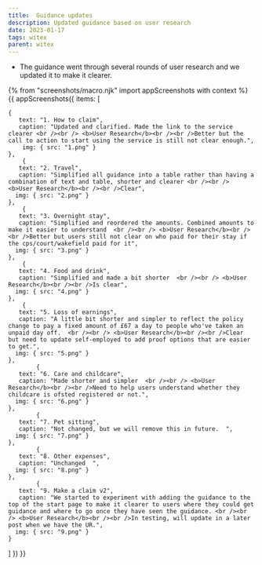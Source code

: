 ```yaml
---
title:  Guidance updates
description: Updated guidance based on user research
date: 2023-01-17
tags: witex
parent: witex
---
```


* The guidance went through several rounds of user research and we updated it to make it clearer.


<!-- ## User needs

<b>As a prosecuter </b>
I need to find a case<br />

<b>As a prosecuter </b>
I need to do the thing<br /> -->



{% from "screenshots/macro.njk" import appScreenshots with context %}
{{ appScreenshots({
  items: [

    {
       text: "1. How to claim",
       caption: "Updated and clarified. Made the link to the service clearer <br /><br /> <b>User Research</b><br /><br />Better but the call to action to start using the service is still not clear enough.",
        img: { src: "1.png" }
    },
        {
       text: "2. Travel",
       caption: "Simplified all guidance into a table rather than having a combination of text and table, shorter and clearer <br /><br /> <b>User Research</b><br /><br />Clear",
      img: { src: "2.png" }
    },
        {
       text: "3. Overnight stay",
       caption: "Simplified and reordered the amounts. Combined amounts to make it easier to understand  <br /><br /> <b>User Research</b><br /><br />Better but users still not clear on who paid for their stay if the cps/court/wakefield paid for it",
      img: { src: "3.png" }
    },
        {
       text: "4. Food and drink",
       caption: "Simplified and made a bit shorter  <br /><br /> <b>User Research</b><br /><br />Is clear",
      img: { src: "4.png" }
    },
        {
       text: "5. Loss of earnings",
       caption: "A little bit shorter and simpler to reflect the policy change to pay a fixed amount of £67 a day to people who've taken an unpaid day off.  <br /><br /> <b>User Research</b><br /><br />Clear but need to update self-employed to add proof options that are easier to get.",
      img: { src: "5.png" }
    },
            {
       text: "6. Care and childcare",
       caption: "Made shorter and simpler  <br /><br /> <b>User Research</b><br /><br />Need to help users understand whether they childcare is ofsted registered or not.",
      img: { src: "6.png" }
    },
            {
       text: "7. Pet sitting",
       caption: "Not changed, but we will remove this in future.  ",
      img: { src: "7.png" }
    },
            {
       text: "8. Other expenses",
       caption: "Unchanged  ",
      img: { src: "8.png" }
    },
            {
       text: "9. Make a claim v2",
       caption: "We started to experiment with adding the guidance to the top of the start page to make it clearer to users where they could get guidance and where to go once they have seen the guidance. <br /><br /> <b>User Research</b><br /><br />In testing, will update in a later post when we have the UR.",
      img: { src: "9.png" }
    }
       
        
          
  ]
}) }}



<!-- ## User research -->
